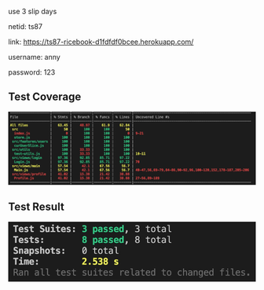 use 3 slip days

netid: ts87

link: https://ts87-ricebook-d1fdfdf0bcee.herokuapp.com/

username: anny

password: 123

## Test Coverage

![test-coverage](test-coverage.jpg)

## Test Result

![test-result](test-result.jpg)
